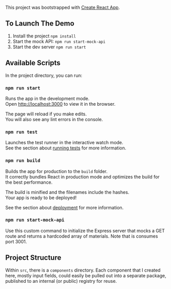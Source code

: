 This project was bootstrapped with [Create React App](https://github.com/facebook/create-react-app).

## To Launch The Demo
1. Install the project
`npm install`
2. Start the mock API:
`npm run start-mock-api`
3. Start the dev server
`npm run start`

## Available Scripts

In the project directory, you can run:

### `npm run start`

Runs the app in the development mode.<br />
Open [http://localhost:3000](http://localhost:3000) to view it in the browser.

The page will reload if you make edits.<br />
You will also see any lint errors in the console.

### `npm run test`

Launches the test runner in the interactive watch mode.<br />
See the section about [running tests](https://facebook.github.io/create-react-app/docs/running-tests) for more information.

### `npm run build`

Builds the app for production to the `build` folder.<br />
It correctly bundles React in production mode and optimizes the build for the best performance.

The build is minified and the filenames include the hashes.<br />
Your app is ready to be deployed!

See the section about [deployment](https://facebook.github.io/create-react-app/docs/deployment) for more information.

### `npm run start-mock-api`

Use this custom command to initialize the Express server that mocks a GET route and returns a hardcoded array of materials.
Note that is consumes port 3001.

## Project Structure

Within `src`, there is a `components` directory. Each component that I created here, mostly input fields, could easily be pulled out
into a separate package, published to an internal (or public) registry for reuse. 